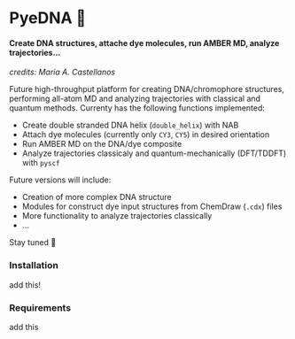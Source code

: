 # PyeDNA 🧬
#### Create DNA structures, attache dye molecules, run AMBER MD, analyze trajectories...

*credits: Maria A. Castellanos*

Future high-throughput platform for creating DNA/chromophore structures, performing all-atom MD and analyzing trajectories with classical and quantum methods.
Currenty has the following functions implemented:

- Create double stranded DNA helix (`double_helix`) with NAB
- Attach dye molecules (currently only `CY3`, `CY5`) in desired orientation
- Run AMBER MD on the DNA/dye composite
- Analyze trajectories classicaly and quantum-mechanically (DFT/TDDFT) with `pyscf`

Future versions will include:
- Creation of more complex DNA structure
- Modules for construct dye input structures from ChemDraw (`.cdx`) files
- More functionality to analyze trajectories classically
- ...

Stay tuned 🚨


### Installation

add this!


### Requirements

add this